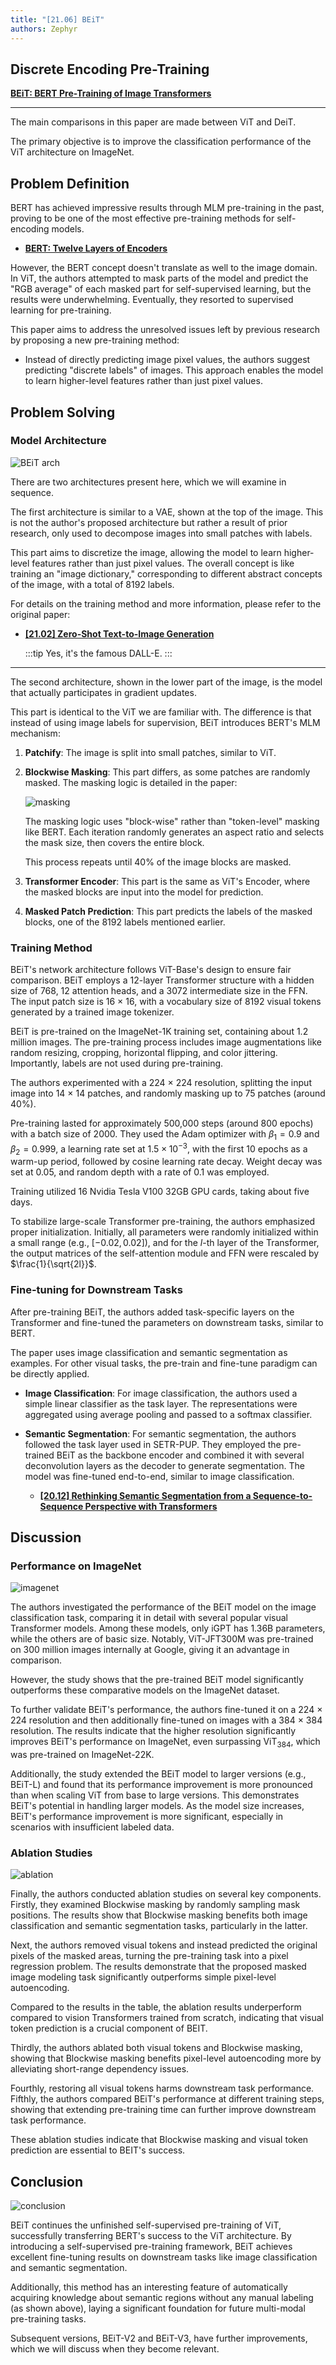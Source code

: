 ```yaml
---
title: "[21.06] BEiT"
authors: Zephyr
---
```


## Discrete Encoding Pre-Training

[**BEiT: BERT Pre-Training of Image Transformers**](https://arxiv.org/abs/2106.08254)

---

The main comparisons in this paper are made between ViT and DeiT.

The primary objective is to improve the classification performance of the ViT architecture on ImageNet.

## Problem Definition

BERT has achieved impressive results through MLM pre-training in the past, proving to be one of the most effective pre-training methods for self-encoding models.

- [**BERT: Twelve Layers of Encoders**](../../transformers/1810-bert/index.md)

However, the BERT concept doesn't translate as well to the image domain. In ViT, the authors attempted to mask parts of the model and predict the "RGB average" of each masked part for self-supervised learning, but the results were underwhelming. Eventually, they resorted to supervised learning for pre-training.

This paper aims to address the unresolved issues left by previous research by proposing a new pre-training method:

- Instead of directly predicting image pixel values, the authors suggest predicting "discrete labels" of images. This approach enables the model to learn higher-level features rather than just pixel values.

## Problem Solving

### Model Architecture

![BEiT arch](./img/img1.jpg)

There are two architectures present here, which we will examine in sequence.

The first architecture is similar to a VAE, shown at the top of the image. This is not the author's proposed architecture but rather a result of prior research, only used to decompose images into small patches with labels.

This part aims to discretize the image, allowing the model to learn higher-level features rather than just pixel values. The overall concept is like training an "image dictionary," corresponding to different abstract concepts of the image, with a total of 8192 labels.

For details on the training method and more information, please refer to the original paper:

- [**[21.02] Zero-Shot Text-to-Image Generation**](https://arxiv.org/abs/2102.12092)

  :::tip
  Yes, it's the famous DALL-E.
  :::

---

The second architecture, shown in the lower part of the image, is the model that actually participates in gradient updates.

This part is identical to the ViT we are familiar with. The difference is that instead of using image labels for supervision, BEiT introduces BERT's MLM mechanism:

1. **Patchify**: The image is split into small patches, similar to ViT.
2. **Blockwise Masking**: This part differs, as some patches are randomly masked. The masking logic is detailed in the paper:

   ![masking](./img/img2.jpg)

   The masking logic uses "block-wise" rather than "token-level" masking like BERT. Each iteration randomly generates an aspect ratio and selects the mask size, then covers the entire block.

   This process repeats until 40% of the image blocks are masked.

3. **Transformer Encoder**: This part is the same as ViT's Encoder, where the masked blocks are input into the model for prediction.
4. **Masked Patch Prediction**: This part predicts the labels of the masked blocks, one of the 8192 labels mentioned earlier.

### Training Method

BEiT's network architecture follows ViT-Base's design to ensure fair comparison. BEiT employs a 12-layer Transformer structure with a hidden size of 768, 12 attention heads, and a 3072 intermediate size in the FFN. The input patch size is 16 × 16, with a vocabulary size of 8192 visual tokens generated by a trained image tokenizer.

BEiT is pre-trained on the ImageNet-1K training set, containing about 1.2 million images. The pre-training process includes image augmentations like random resizing, cropping, horizontal flipping, and color jittering. Importantly, labels are not used during pre-training.

The authors experimented with a 224 × 224 resolution, splitting the input image into 14 × 14 patches, and randomly masking up to 75 patches (around 40%).

Pre-training lasted for approximately 500,000 steps (around 800 epochs) with a batch size of 2000. They used the Adam optimizer with $\beta_1 = 0.9$ and $\beta_2 = 0.999$, a learning rate set at $1.5 \times 10^{-3}$, with the first 10 epochs as a warm-up period, followed by cosine learning rate decay. Weight decay was set at 0.05, and random depth with a rate of 0.1 was employed.

Training utilized 16 Nvidia Tesla V100 32GB GPU cards, taking about five days.

To stabilize large-scale Transformer pre-training, the authors emphasized proper initialization. Initially, all parameters were randomly initialized within a small range (e.g., $[-0.02, 0.02]$), and for the $l$-th layer of the Transformer, the output matrices of the self-attention module and FFN were rescaled by $\frac{1}{\sqrt{2l}}$.

### Fine-tuning for Downstream Tasks

After pre-training BEiT, the authors added task-specific layers on the Transformer and fine-tuned the parameters on downstream tasks, similar to BERT.

The paper uses image classification and semantic segmentation as examples. For other visual tasks, the pre-train and fine-tune paradigm can be directly applied.

- **Image Classification**: For image classification, the authors used a simple linear classifier as the task layer. The representations were aggregated using average pooling and passed to a softmax classifier.
- **Semantic Segmentation**: For semantic segmentation, the authors followed the task layer used in SETR-PUP. They employed the pre-trained BEiT as the backbone encoder and combined it with several deconvolution layers as the decoder to generate segmentation. The model was fine-tuned end-to-end, similar to image classification.

  - [**[20.12] Rethinking Semantic Segmentation from a Sequence-to-Sequence Perspective with Transformers**](https://arxiv.org/abs/2012.15840)

## Discussion

### Performance on ImageNet

![imagenet](./img/img3.jpg)

The authors investigated the performance of the BEiT model on the image classification task, comparing it in detail with several popular visual Transformer models. Among these models, only iGPT has 1.36B parameters, while the others are of basic size. Notably, ViT-JFT300M was pre-trained on 300 million images internally at Google, giving it an advantage in comparison.

However, the study shows that the pre-trained BEiT model significantly outperforms these comparative models on the ImageNet dataset.

To further validate BEiT's performance, the authors fine-tuned it on a 224 × 224 resolution and then additionally fine-tuned on images with a 384 × 384 resolution. The results indicate that the higher resolution significantly improves BEiT's performance on ImageNet, even surpassing $\text{ViT}_{384}$, which was pre-trained on ImageNet-22K.

Additionally, the study extended the BEiT model to larger versions (e.g., BEiT-L) and found that its performance improvement is more pronounced than when scaling ViT from base to large versions. This demonstrates BEiT's potential in handling larger models. As the model size increases, BEiT's performance improvement is more significant, especially in scenarios with insufficient labeled data.

### Ablation Studies

![ablation](./img/img4.jpg)

Finally, the authors conducted ablation studies on several key components. Firstly, they examined Blockwise masking by randomly sampling mask positions. The results show that Blockwise masking benefits both image classification and semantic segmentation tasks, particularly in the latter.

Next, the authors removed visual tokens and instead predicted the original pixels of the masked areas, turning the pre-training task into a pixel regression problem. The results demonstrate that the proposed masked image modeling task significantly outperforms simple pixel-level autoencoding.

Compared to the results in the table, the ablation results underperform compared to vision Transformers trained from scratch, indicating that visual token prediction is a crucial component of BEIT.

Thirdly, the authors ablated both visual tokens and Blockwise masking, showing that Blockwise masking benefits pixel-level autoencoding more by alleviating short-range dependency issues.

Fourthly, restoring all visual tokens harms downstream task performance. Fifthly, the authors compared BEiT's performance at different training steps, showing that extending pre-training time can further improve downstream task performance.

These ablation studies indicate that Blockwise masking and visual token prediction are essential to BEIT's success.

## Conclusion

![conclusion](./img/img5.jpg)

BEiT continues the unfinished self-supervised pre-training of ViT, successfully transferring BERT's success to the ViT architecture. By introducing a self-supervised pre-training framework, BEiT achieves excellent fine-tuning results on downstream tasks like image classification and semantic segmentation.

Additionally, this method has an interesting feature of automatically acquiring knowledge about semantic regions without any manual labeling (as shown above), laying a significant foundation for future multi-modal pre-training tasks.

Subsequent versions, BEiT-V2 and BEiT-V3, have further improvements, which we will discuss when they become relevant.
